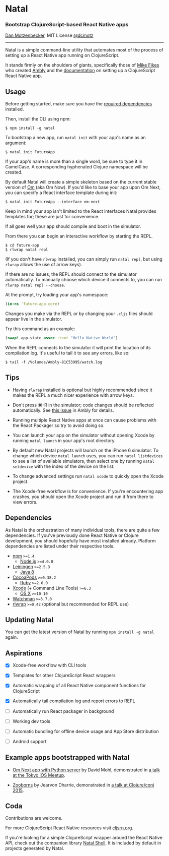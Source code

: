 # Natal
### Bootstrap ClojureScript-based React Native apps
[Dan Motzenbecker](http://oxism.com), MIT License
[@dcmotz](https://twitter.com/dcmotz)

---

Natal is a simple command-line utility that automates most of the process of
setting up a React Native app running on ClojureScript.

It stands firmly on the shoulders of giants, specifically those of
[Mike Fikes](http://blog.fikesfarm.com) who created
[Ambly](https://github.com/omcljs/ambly) and the
[documentation](http://cljsrn.org/ambly.html)
on setting up a ClojureScript React Native app.


## Usage

Before getting started, make sure you have the
[required dependencies](#dependencies) installed.

Then, install the CLI using npm:

```
$ npm install -g natal
```

To bootstrap a new app, run `natal init` with your app's name as an argument:

```
$ natal init FutureApp
```

If your app's name is more than a single word, be sure to type it in CamelCase.
A corresponding hyphenated Clojure namespace will be created.

By default Natal will create a simple skeleton based on the current stable
version of [Om](http://omcljs.org) (aka Om Now). If you'd like to base your app
upon Om Next, you can specify a React interface template during init:

```
$ natal init FutureApp --interface om-next
```

Keep in mind your app isn't limited to the React interfaces Natal provides
templates for; these are just for convenience.

If all goes well your app should compile and boot in the simulator.

From there you can begin an interactive workflow by starting the REPL.

```
$ cd future-app
$ rlwrap natal repl
```

(If you don't have `rlwrap` installed, you can simply run `natal repl`, but
using `rlwrap` allows the use of arrow keys).

If there are no issues, the REPL should connect to the simulator automatically.
To manually choose which device it connects to, you can run `rlwrap natal repl --choose`.

At the prompt, try loading your app's namespace:

```clojure
(in-ns 'future-app.core)
```

Changes you make via the REPL or by changing your `.cljs` files should appear live
in the simulator.

Try this command as an example:

```clojure
(swap! app-state assoc :text "Hello Native World")
```

When the REPL connects to the simulator it will print the location of its
compilation log. It's useful to tail it to see any errors, like so:

```
$ tail -f /Volumes/Ambly-81C53995/watch.log
```


## Tips
- Having `rlwrap` installed is optional but highly recommended since it makes
the REPL a much nicer experience with arrow keys.

- Don't press ⌘-R in the simulator; code changes should be reflected automatically.
See [this issue](https://github.com/omcljs/ambly/issues/97) in Ambly for details.

- Running multiple React Native apps at once can cause problems with the React
Packager so try to avoid doing so.

- You can launch your app on the simulator without opening Xcode by running
`natal launch` in your app's root directory.

- By default new Natal projects will launch on the iPhone 6 simulator. To change
which device `natal launch` uses, you can run `natal listdevices` to see a list
of available simulators, then select one by running `natal setdevice` with the
index of the device on the list.

- To change advanced settings run `natal xcode` to quickly open the Xcode project.

- The Xcode-free workflow is for convenience. If you're encountering app crashes,
you should open the Xcode project and run it from there to view errors.


## Dependencies
As Natal is the orchestration of many individual tools, there are quite a few dependencies.
If you've previously done React Native or Clojure development, you should hopefully
have most installed already. Platform dependencies are listed under their respective
tools.

- [npm](https://www.npmjs.com) `>=1.4`
    - [Node.js](https://nodejs.org) `>=4.0.0`
- [Leiningen](http://leiningen.org) `>=2.5.3`
    - [Java 8](http://www.oracle.com/technetwork/java/javase/downloads/index.html)
- [CocoaPods](https://cocoapods.org) `>=0.38.2`
    - [Ruby](https://www.ruby-lang.org) `>=2.0.0`
- [Xcode](https://developer.apple.com/xcode) (+ Command Line Tools) `>=6.3`
    - [OS X](http://www.apple.com/osx) `>=10.10`
- [Watchman](https://facebook.github.io/watchman) `>=3.7.0`
- [rlwrap](http://utopia.knoware.nl/~hlub/uck/rlwrap/) `>=0.42` (optional but recommended for REPL use)

## Updating Natal
You can get the latest version of Natal by running `npm install -g natal` again.


## Aspirations
- [x] Xcode-free workflow with CLI tools
- [x] Templates for other ClojureScript React wrappers
- [x] Automatic wrapping of all React Native component functions for ClojureScript
- [x] Automatically tail compilation log and report errors to REPL
- [ ] Automatically run React packager in background
- [ ] Working dev tools
- [ ] Automatic bundling for offline device usage and App Store distribution
- [ ] Android support


## Example apps bootstrapped with Natal
- [Om Next app with Python server](https://github.com/dvcrn/om-react-native-demo)
  by David Mohl, demonstrated in
  [a talk at the Tokyo iOS Meetup](https://www.youtube.com/watch?v=oJ8t8Hc9XaE).

- [Zooborns](https://github.com/iamjarvo/zooborns)
  by Jearvon Dharrie, demonstrated in
  [a talk at Clojure/conj 2015](https://www.youtube.com/watch?v=GDA-g6Ca_dQ).


## Coda
Contributions are welcome.

For more ClojureScript React Native resources visit [cljsrn.org](http://cljsrn.org).

If you're looking for a simple ClojureScript wrapper around the React Native API,
check out the companion library [Natal Shell](https://github.com/dmotz/natal-shell).
It is included by default in projects generated by Natal.
